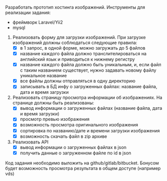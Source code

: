 Разработать прототип хостинга изображений.
Инструменты для реализации задания:

- фреймворк Laravel/Yii2
- mysql

1. Реализовать форму для загрузки изображений. При загрузке изображений должны соблюдаться следующие правила:
    - [x] в 1 запрос, в одной форме, можно загружать до 5 файлов
    - [x] название каждого файла должно транслителироваться на английский язык и приводиться к нижнему регистру
    - [x] название каждого файла должно быть уникальным, и, если файл с таким названием существует, нужно задавать
      новому
      файлу уникальное название
    - [x] все файлы должны отправляться в одну директорию
    - [x] записывать в БД инфу о загруженных файлах: название файла, дата и время загрузки

2. Реализовать страницу просмотра информации об изображениях. На странице должны быть реализованы:
    - [x] вывод информации о загруженных файлах (название файла, дата и время загрузки)
    - [x] просмотр превью изображения
    - [x] возможность просмотра оригинального изображения
    - [x] сортировка по названию/дате и времени загрузки изображения
    - [x] возможность скачать файл в zip архиве

3. Реализовать API
    - [x] вывод информации о загруженных файлах в json
    - [x] получить данные о загруженном файле по id в json

Код задания необходимо выложить на github/gitlab/bitbucket.
Бонусом будет возможность просмотра результата в общем доступе (например vds)

